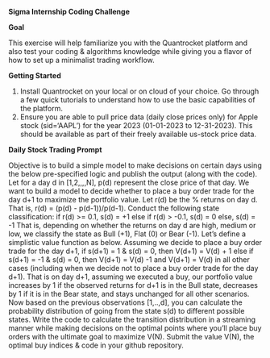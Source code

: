 **Sigma Internship Coding Challenge**

**Goal**

This exercise will help familiarize you with the Quantrocket platform and also test your coding &
algorithms knowledge while giving you a flavor of how to set up a minimalist trading workflow.

**Getting Started**

1. Install Quantrocket on your local or on cloud of your choice. Go through a few quick tutorials to
understand how to use the basic capabilities of the platform.
2. Ensure you are able to pull price data (daily close prices only) for Apple stock (sid=‘AAPL’) for the
year 2023 (01-01-2023 to 12-31-2023). This should be available as part of their freely available
us-stock price data.

**Daily Stock Trading Prompt**

Objective is to build a simple model to make decisions on certain days using the below pre-specified logic
and publish the output (along with the code).
Let for a day d in [1,2,,,,N], p(d) represent the close price of that day. We want to build a model to decide
whether to place a buy order trade for the day d+1 to maximize the portfolio value. Let r(d) be the %
returns on day d. That is, r(d) = (p(d) - p(d-1))/p(d-1). 
Conduct the following state classification:
if r(d) >= 0.1, s(d) = +1
else if r(d) > -0.1, s(d) = 0
else, s(d) = -1
That is, depending on whether the returns on day d are high, medium or low, we classify the state as Bull
(+1), Flat (0) or Bear (-1). Let’s define a simplistic value function as below.
Assuming we decide to place a buy order trade for the day d+1,
if s(d+1) = 1 & s(d) = 0, then V(d+1) = V(d) + 1
else if s(d+1) = -1 & s(d) = 0, then V(d+1) = V(d) -1
and V(d+1) = V(d) in all other cases (including when we decide not to place a buy order trade for the day
d+1). 
That is on day d+1, assuming we executed a buy, our portfolio value increases by 1 if the observed
returns for d+1 is in the Bull state, decreases by 1 if it is in the Bear state, and stays unchanged for all
other scenarios.
Now based on the previous observations [1,..,d], you can calculate the probability distribution of going
from the state s(d) to different possible states.
Write the code to calculate the transition distribution in a streaming manner while making decisions on the
optimal points where you’ll place buy orders with the ultimate goal to maximize V(N). Submit the value
V(N), the optimal buy indices & code in your github repository.
